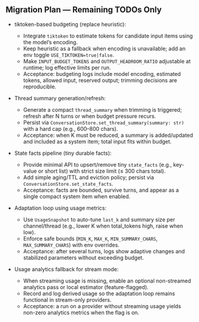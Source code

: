 ## Migration Plan — Remaining TODOs Only

- tiktoken-based budgeting (replace heuristic):
  - Integrate `tiktoken` to estimate tokens for candidate input items using the model’s encoding.
  - Keep heuristic as a fallback when encoding is unavailable; add an env toggle `USE_TIKTOKEN=true|false`.
  - Make `INPUT_BUDGET_TOKENS` and `OUTPUT_HEADROOM_RATIO` adjustable at runtime; log effective limits per run.
  - Acceptance: budgeting logs include model encoding, estimated tokens, allowed input, reserved output; trimming decisions are reproducible.

- Thread summary generation/refresh:
  - Generate a compact `thread_summary` when trimming is triggered; refresh after N turns or when budget pressure recurs.
  - Persist via `ConversationStore.set_thread_summary(summary: str)` with a hard cap (e.g., 600–800 chars).
  - Acceptance: when K must be reduced, a summary is added/updated and included as a system item; total input fits within budget.

- State facts pipeline (tiny durable facts):
  - Provide minimal API to upsert/remove tiny `state_facts` (e.g., key-value or short list) with strict size limit (≤ 300 chars total).
  - Add simple aging/TTL and eviction policy; persist via `ConversationStore.set_state_facts`.
  - Acceptance: facts are bounded, survive turns, and appear as a single compact system item when enabled.

- Adaptation loop using usage metrics:
  - Use `UsageSnapshot` to auto-tune `last_k` and summary size per channel/thread (e.g., lower K when total_tokens high, raise when low).
  - Enforce safe bounds (`MIN_K`, `MAX_K`, `MIN_SUMMARY_CHARS`, `MAX_SUMMARY_CHARS`) with env overrides.
  - Acceptance: after several turns, logs show adaptive changes and stabilized parameters without exceeding budget.

- Usage analytics fallback for stream mode:
  - When streaming usage is missing, enable an optional non-streamed analytics pass or local estimator (feature-flagged).
  - Record and log derived usage so the adaptation loop remains functional in stream-only providers.
  - Acceptance: a run on a provider without streaming usage yields non-zero analytics metrics when the flag is on.


